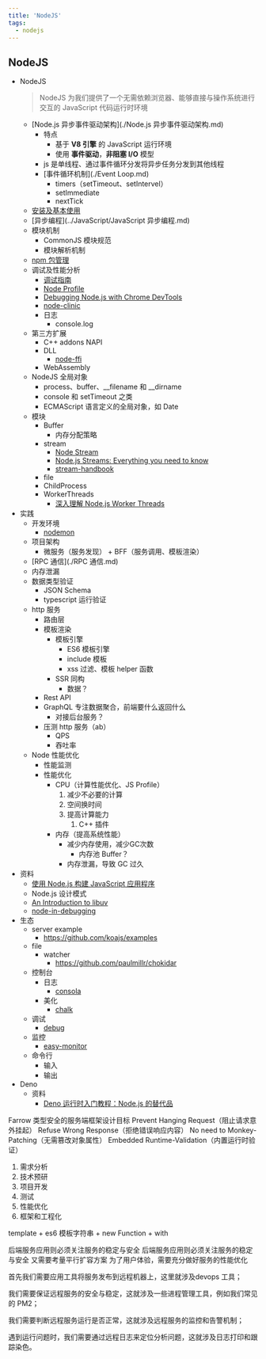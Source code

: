```yaml
---
title: 'NodeJS'
tags:
  - nodejs
---
```

## NodeJS

- NodeJS
  > NodeJS 为我们提供了一个无需依赖浏览器、能够直接与操作系统进行交互的 JavaScript 代码运行时环境
  - [Node.js 异步事件驱动架构](./Node.js 异步事件驱动架构.md)
    - 特点
      - 基于 **V8 引擎** 的 JavaScript 运行环境
      - 使用 **事件驱动**，**非阻塞 I/O** 模型
    - js 是单线程、通过事件循环分发将异步任务分发到其他线程
    - [事件循环机制](./Event Loop.md)
      - timers（setTimeout、setIntervel）
      - setImmediate
      - nextTick
  - [安装及基本使用](./安装及基本使用.md)
  - [异步编程](../JavaScript/JavaScript 异步编程.md)
  - 模块机制
    - CommonJS 模块规范
    - 模块解析机制
  - [npm 包管理](./npm.md)
  - 调试及性能分析
    - [调试指南](https://nodejs.org/zh-cn/docs/guides/debugging-getting-started/)
    - [Node Profile](https://nodejs.org/zh-cn/docs/guides/simple-profiling/)
    - [Debugging Node.js with Chrome DevTools](https://medium.com/@paul_irish/debugging-node-js-nightlies-with-chrome-devtools-7c4a1b95ae27)
    - [node-clinic](https://github.com/clinicjs/node-clinic)
    - 日志
      - console.log
  - 第三方扩展
    - C++ addons NAPI
    - DLL
      - [node-ffi](https://github.com/node-ffi/node-ffi)
    - WebAssembly
  - NodeJS 全局对象
    - process、buffer、__filename 和 __dirname
    - console 和 setTimeout 之类
    - ECMAScript 语言定义的全局对象，如 Date
  - 模块
    - Buffer
      - 内存分配策略
    - stream
      - [Node Stream](https://github.com/zoubin/streamify-your-node-program/blob/master/README.md)
      - [Node.js Streams: Everything you need to know](https://www.freecodecamp.org/news/node-js-streams-everything-you-need-to-know-c9141306be93/)
      - [stream-handbook](https://github.com/substack/stream-handbook)
    - file
    - ChildProcess
    - WorkerThreads
      - [深入理解 Node.js Worker Threads](https://zhuanlan.zhihu.com/p/167920353)
- 实践
  - 开发环境
    - [nodemon](https://github.com/remy/nodemon)
  - 项目架构
    - 微服务（服务发现） + BFF（服务调用、模板渲染）
  - [RPC 通信](./RPC 通信.md)
  - 内存泄漏
  - 数据类型验证
    - JSON Schema
    - typescript 运行验证
  - http 服务
    - 路由层
    - 模板渲染
      - 模板引擎
        - ES6 模板引擎
        - include 模板
        - xss 过滤、模板 helper 函数
      - SSR 同构
        - 数据？
    - Rest API
    - GraphQL 专注数据聚合，前端要什么返回什么
      - 对接后台服务？
    - 压测 http 服务（ab）
        - QPS
        - 吞吐率
  - Node 性能优化
    - 性能监测
    - 性能优化
      - CPU（计算性能优化、JS Profile）
        1. 减少不必要的计算
        2. 空间换时间
        3. 提高计算能力
           1. C++ 插件
      - 内存（提高系统性能）
        - 减少内存使用，减少GC次数
          - 内存池 Buffer？
        - 内存泄漏，导致 GC 过久
- 资料
  - [使用 Node.js 构建 JavaScript 应用程序](https://docs.microsoft.com/zh-cn/learn/paths/build-javascript-applications-nodejs/)
  - Node.js 设计模式
  - [An Introduction to libuv](http://nikhilm.github.io/uvbook/)
  - [node-in-debugging](https://github.com/nswbmw/node-in-debugging)
- 生态
  - server example
    - https://github.com/koajs/examples
  - file
    - watcher
      - https://github.com/paulmillr/chokidar
  - 控制台
    - 日志 
      - [consola](https://github.com/unjs/consola)
    - 美化
      - [chalk](https://github.com/chalk/chalk)
  - 调试
    - [debug](https://github.com/visionmedia/debug)
  - 监控
    - [easy-monitor](https://github.com/hyj1991/easy-monitor)
  - 命令行
    - 输入
    - 输出
- Deno
  - 资料
    - [Deno 运行时入门教程：Node.js 的替代品](https://www.ruanyifeng.com/blog/2020/01/deno-intro.html)


Farrow
类型安全的服务端框架设计目标
Prevent Hanging Request（阻止请求意外挂起）
Refuse Wrong Response（拒绝错误响应内容）
No need to Monkey-Patching（无需篡改对象属性）
Embedded Runtime-Validation（内置运行时验证）




1. 需求分析
2. 技术预研
3. 项目开发
4. 测试
5. 性能优化
6. 框架和工程化


template + es6 模板字符串 + new Function + with

后端服务应用则必须关注服务的稳定与安全
后端服务应用则必须关注服务的稳定与安全
又需要考量平行扩容方案
为了用户体验，需要充分做好服务的性能优化

首先我们需要应用工具将服务发布到远程机器上，这里就涉及devops 工具；

我们需要保证远程服务的安全与稳定，这就涉及一些进程管理工具，例如我们常见的 PM2；

我们需要判断远程服务运行是否正常，这就涉及远程服务的监控和告警机制；

遇到运行问题时，我们需要通过远程日志来定位分析问题，这就涉及日志打印和跟踪染色。